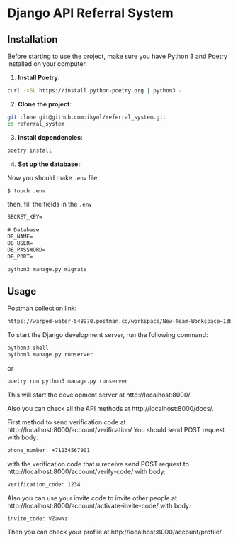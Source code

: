 # Django API Referral System

## Installation

Before starting to use the project, make sure you have Python 3 and Poetry installed on your computer.

1. **Install Poetry**:

```bash
curl -sSL https://install.python-poetry.org | python3 -
```

2. **Clone the project**:

```bash
git clone git@github.com:ikyol/referral_system.git
cd referral_system
```

3. **Install dependencies**:

```bash
poetry install
```

4. **Set up the database:**:

Now you should make `.env` file

```bash
$ touch .env
```

then, fill the fields in the `.env`

```txt
SECRET_KEY=

# Database
DB_NAME=
DB_USER=
DB_PASSWORD=
DB_PORT=
```

```bash
python3 manage.py migrate
```

## Usage

Postman collection link:

```bash
https://warped-water-548970.postman.co/workspace/New-Team-Workspace~13ba1d27-b7ad-4a10-8e5b-9d7f38389333/collection/34427856-885635f7-eed3-42d0-bede-24a060d4bb4f?action=share&creator=34427856
```

To start the Django development server, run the following command:

```bash
python3 shell
python3 manage.py runserver
```

or

```bash
poetry run python3 manage.py runserver
```

This will start the development server at http://localhost:8000/.

Also you can check all the API methods at http://localhost:8000/docs/.

First method to send verification code at http://localhost:8000/account/verification/
You should send POST request with body:
```bash
phone_number: +71234567901
```

with the verification code that u receive send POST request to http://localhost:8000/account/verify-code/
with body:
```bash
verification_code: 1234
```

Also you can use your invite code to invite other people at http://localhost:8000/account/activate-invite-code/
with body:
```bash
invite_code: VZawNz
```

Then you can check your profile at http://localhost:8000/account/profile/